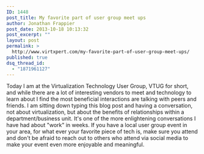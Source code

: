 ```yaml
---
ID: 1448
post_title: My favorite part of user group meet ups
author: Jonathan Frappier
post_date: 2013-10-18 10:13:32
post_excerpt: ""
layout: post
permalink: >
  http://www.virtxpert.com/my-favorite-part-of-user-group-meet-ups/
published: true
dsq_thread_id:
  - "1871961127"
---
```

Today I am at the Virtualization Technology User Group, VTUG for short, and while there are a lot of interesting vendors to meet and technology to learn about I find the most beneficial interactions are talking with peers and friends.  I am sitting down typing this blog post and having a conversation, not about virtualization, but about the benefits of relationships within a department/business unit.  It's one of the more enlightening conversations I have had about "work" in weeks.  If you have a local user group event in your area, for what ever your favorite piece of tech is, make sure you attend and don't be afraid to reach out to others who attend via social media to make your event even more enjoyable and meaningful.
